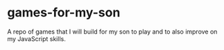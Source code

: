 # games-for-my-son
A repo of games that I will build for my son to play and to also improve on my JavaScript skills.
